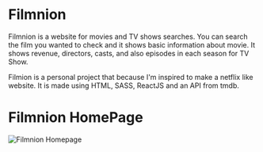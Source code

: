 # Filmnion

Filmnion is a website for movies and TV shows searches. You can search the film you wanted to check and it shows basic information about movie. It shows revenue, directors, casts, and also episodes in each season for TV Show.

Filmion is a personal project that because I'm inspired to make a netflix like website. It is made using HTML, SASS, ReactJS and an API from tmdb.


# Filmnion HomePage
![Filmnion Homepage](https://github.com/SanovaBeach/Filmnion/blob/main/src/images/filmnion.png)

